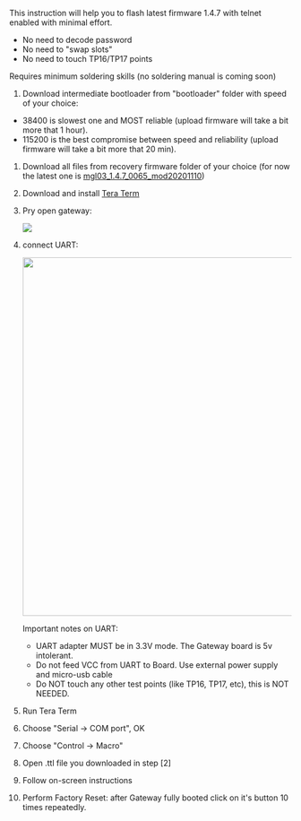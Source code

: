 This instruction will help you to flash latest firmware 1.4.7 with telnet enabled with minimal effort.
* No need to decode password
* No need to "swap slots"
* No need to touch TP16/TP17 points

Requires minimum soldering skills (no soldering manual is coming soon)

1. Download intermediate bootloader from "bootloader" folder with speed of your choice: 
  * 38400 is slowest one and MOST reliable (upload firmware will take a bit more that 1 hour).
  * 115200 is the best compromise between speed and reliability (upload firmware will take a bit more that 20 min).
1. Download all files from recovery firmware folder of your choice (for now the latest one is [mgl03_1.4.7_0065_mod20201110](https://github.com/serrj-sv/lumi.gateway.mgl03/tree/main/uart_recovery/mgl03_1.4.7_0065_mod20201110))
1. Download and install [Tera Term](https://ttssh2.osdn.jp/index.html.en)
1. Pry open gateway:

   <img src=https://user-images.githubusercontent.com/511909/98269111-6da8b980-1f9e-11eb-82ef-d435a900edf1.jpg>

1. connect UART:

   <img src="https://user-images.githubusercontent.com/511909/98268507-a8f6b880-1f9d-11eb-80f6-3ae2bee27c5e.png" width="640">

    Important notes on UART:
    * UART adapter MUST be in 3.3V mode. The Gateway board is 5v intolerant.
    * Do not feed VCC from UART to Board. Use external power supply and micro-usb cable
    * Do NOT touch any other test points (like TP16, TP17, etc), this is NOT NEEDED. 

1. Run Tera Term
1. Choose "Serial -> COM port", OK
1. Choose "Control -> Macro"
1. Open .ttl file you downloaded in step [2] 
1. Follow on-screen instructions
1. Perform Factory Reset: after Gateway fully booted click on it's button 10 times repeatedly.
